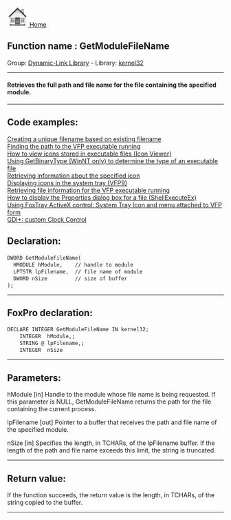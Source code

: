 [<img src="../../images/home.png"> Home ](https://github.com/VFPX/Win32API)  

## Function name : GetModuleFileName
Group: [Dynamic-Link Library](../../functions_group.md#Dynamic-Link_Library)  -  Library: [kernel32](../../libraries.md#kernel32)  
***  


#### Retrieves the full path and file name for the file containing the specified module.
***  


## Code examples:
[Creating a unique filename based on existing filename](../../samples/sample_014.md)  
[Finding the path to the VFP executable running](../../samples/sample_086.md)  
[How to view icons stored in executable files (Icon Viewer)](../../samples/sample_113.md)  
[Using GetBinaryType (WinNT only) to determine the type of an executable file](../../samples/sample_115.md)  
[Retrieving information about the specified icon](../../samples/sample_206.md)  
[Displaying icons in the system tray (VFP9)](../../samples/sample_235.md)  
[Retrieving file information for the VFP executable running](../../samples/sample_242.md)  
[How to display the Properties dialog box for a file (ShellExecuteEx)](../../samples/sample_320.md)  
[Using FoxTray ActiveX control: System Tray Icon and menu attached to VFP form](../../samples/sample_336.md)  
[GDI+: custom Clock Control](../../samples/sample_597.md)  

## Declaration:
```foxpro  
DWORD GetModuleFileName(
  HMODULE hModule,    // handle to module
  LPTSTR lpFilename,  // file name of module
  DWORD nSize         // size of buffer
);  
```  
***  


## FoxPro declaration:
```foxpro  
DECLARE INTEGER GetModuleFileName IN kernel32;
	INTEGER  hModule,;
	STRING @ lpFilename,;
	INTEGER  nSize  
```  
***  


## Parameters:
hModule 
[in] Handle to the module whose file name is being requested. If this parameter is NULL, GetModuleFileName returns the path for the file containing the current process. 

lpFilename 
[out] Pointer to a buffer that receives the path and file name of the specified module. 

nSize 
[in] Specifies the length, in TCHARs, of the lpFilename buffer. If the length of the path and file name exceeds this limit, the string is truncated.  
***  


## Return value:
If the function succeeds, the return value is the length, in TCHARs, of the string copied to the buffer.  
***  


